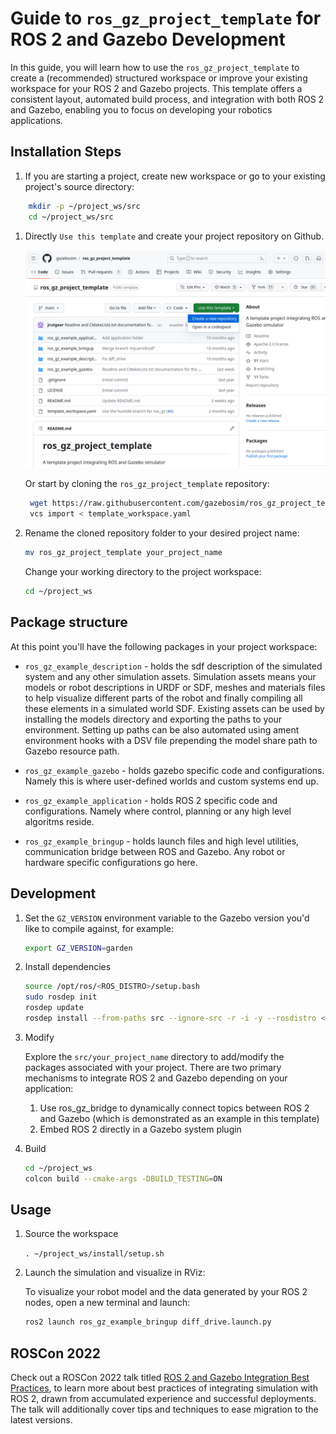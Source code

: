 # Guide to `ros_gz_project_template` for ROS 2 and Gazebo Development

In this guide, you will learn how to use the `ros_gz_project_template` to create a (recommended) structured workspace or improve your existing workspace for your ROS 2 and Gazebo projects. This template offers a consistent layout, automated build process, and integration with both ROS 2 and Gazebo, enabling you to focus on developing your robotics applications.

## Installation Steps

1. If you are starting a project, create new workspace or go to your existing project's source directory:

```bash
    mkdir -p ~/project_ws/src
    cd ~/project_ws/src
```

1. Directly `Use this template` and create your project repository on Github.

   ![use_template](tutorials/ros2_integration/use_template.png)

   Or start by cloning the `ros_gz_project_template` repository:

   ```bash
    wget https://raw.githubusercontent.com/gazebosim/ros_gz_project_template/main/template_workspace.yaml
    vcs import < template_workspace.yaml
   ```

1. Rename the cloned repository folder to your desired project name:

   ```bash
   mv ros_gz_project_template your_project_name
   ```

   Change your working directory to the project workspace:

   ```bash
   cd ~/project_ws
   ```

## Package structure

At this point you'll have the following packages in your project workspace:

* `ros_gz_example_description` - holds the sdf description of the simulated system and any other simulation assets. 
Simulation assets means your models or robot descriptions in URDF or SDF, meshes and materials files to help visualize different parts of the robot and finally compiling all these elements in a simulated world SDF. Existing assets can be used by installing the models directory and exporting the paths to your environment. 
Setting up paths can be also automated using ament environment hooks with a DSV file prepending the model share path to Gazebo resource path. 

* `ros_gz_example_gazebo` - holds gazebo specific code and configurations. Namely this is where user-defined worlds and custom systems end up.

* `ros_gz_example_application` - holds ROS 2 specific code and configurations. Namely where control, planning or any high level algoritms reside.

* `ros_gz_example_bringup` - holds launch files and high level utilities, communication bridge between ROS and Gazebo. Any robot or hardware specific configurations go here.

## Development

1. Set the `GZ_VERSION` environment variable to the Gazebo version you'd like to compile against, for example:

    ```bash
    export GZ_VERSION=garden
    ```

1. Install dependencies

    ```bash
    source /opt/ros/<ROS_DISTRO>/setup.bash
    sudo rosdep init
    rosdep update
    rosdep install --from-paths src --ignore-src -r -i -y --rosdistro <ROS_DISTRO>
    ```

1. Modify

   Explore the `src/your_project_name` directory to add/modify the packages associated with your project.
   There are two primary mechanisms to integrate ROS 2 and Gazebo depending on your application:
    1. Use ros_gz_bridge to dynamically connect topics between ROS 2 and Gazebo (which is demonstrated as an example in this template)
    1. Embed ROS 2 directly in a Gazebo system plugin

1. Build

    ```bash
    cd ~/project_ws
    colcon build --cmake-args -DBUILD_TESTING=ON
    ```

## Usage

1. Source the workspace

    `. ~/project_ws/install/setup.sh`

1. Launch the simulation and visualize in RViz:
    
    To visualize your robot model and the data generated by your ROS 2 nodes, open a new terminal and launch:

   ```bash
   ros2 launch ros_gz_example_bringup diff_drive.launch.py
   ```

## ROSCon 2022
Check out a ROSCon 2022 talk titled [ROS 2 and Gazebo Integration Best Practices](https://vimeo.com/showcase/9954564/video/767127300), to learn more about best practices of integrating simulation with ROS 2, drawn from accumulated experience and successful deployments. The talk will additionally cover tips and techniques to ease migration to the latest versions.

